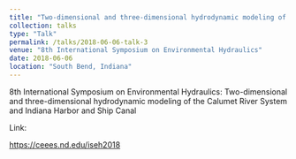 ```yaml
---
title: "Two-dimensional and three-dimensional hydrodynamic modeling of the Calumet River System and Indiana Harbor and Ship Canal"
collection: talks
type: "Talk"
permalink: /talks/2018-06-06-talk-3
venue: "8th International Symposium on Environmental Hydraulics"
date: 2018-06-06
location: "South Bend, Indiana"
---
```


8th International Symposium on Environmental Hydraulics: Two-dimensional and three-dimensional hydrodynamic modeling of the Calumet River System and Indiana Harbor and Ship Canal

Link: 

https://ceees.nd.edu/iseh2018

